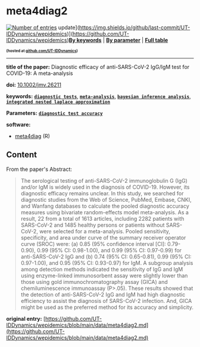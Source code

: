 <!--DO NOT EDIT BY HAND-->
 
#  meta4diag2 
 

 [![Number of entries](https://img.shields.io/endpoint?url=https%3A%2F%2Fut-iddynamics.github.io%2Fwepidemics%2Finfo%2Fentries.json)](https://github.com/UT-IDDynamics/wepidemics) update](https://img.shields.io/github/last-commit/UT-IDDynamics/wepidemics)](https://github.com/UT-IDDynamics/wepidemics)[**By keywords**](../by-keyword.md) \| [**By parameter**](../by-parameter.md) \| [**Full table**](../full-table.md)
<p style="font-size:10px;font-weight:bold;">(hosted at <a href="https://github.com/UT-IDDynamics/wepidemics" target="_blank">github.com/UT-IDDynamics</a>)</p>

---
 
 
**title of the paper:** Diagnostic efficacy of anti-SARS-CoV-2 IgG/IgM test for COVID-19: A meta-analysis
 
**doi:** [10.1002/jmv.26211](https://doi.org/10.1002/jmv.26211)
 

**keywords:** [**`diagnostic tests`**](../by-keyword.md#diagnostic-tests), [**`meta-analysis`**](../by-keyword.md#meta-analysis), [**`bayesian inference analysis`**](../by-keyword.md#bayesian-inference-analysis), [**`integrated nested laplace approximation`**](../by-keyword.md#integrated-nested-laplace-approximation) 

**Parameters:** [**`diagnostic test accuracy`**](../by-parameter.md#diagnostic-test-accuracy) 

**software:**
 
 - [meta4diag](https://cran.r-project.org/web/packages/meta4diag/index.html) (R) 


## Content



From the paper's Abstract:

> The serological testing of anti-SARS-CoV-2 immunoglobulin G (IgG) and/or IgM is widely used in the diagnosis of COVID-19. However, its diagnostic efficacy remains unclear. In this study, we searched for diagnostic studies from the Web of Science, PubMed, Embase, CNKI, and Wanfang databases to calculate the pooled diagnostic accuracy measures using bivariate random-effects model meta-analysis. As a result, 22 from a total of 1613 articles, including 2282 patients with SARS-CoV-2 and 1485 healthy persons or patients without SARS-CoV-2, were selected for a meta-analysis. Pooled sensitivity, specificity, and area under curve of the summary receiver operator curve (SROC) were: (a) 0.85 (95% confidence interval [CI]: 0.79-0.90), 0.99 (95% CI: 0.98-1.00), and 0.99 (95% CI: 0.97-0.99) for anti-SARS-CoV-2 IgG and (b) 0.74 (95% CI: 0.65-0.81), 0.99 (95% CI: 0.97-1.00), and 0.95 (95% CI: 0.93-0.97) for IgM. A subgroup analysis among detection methods indicated the sensitivity of IgG and IgM using enzyme-linked immunosorbent assay were slightly lower than those using gold immunochromatography assay (GICA) and chemiluminescence immunoassay (P>.05). These results showed that the detection of anti-SARS-CoV-2 IgG and IgM had high diagnostic efficiency to assist the diagnosis of SARS-CoV-2 infection. And, GICA might be used as the preferred method for its accuracy and simplicity.




 **original entry:**  [https://github.com/UT-IDDynamics/wepidemics/blob/main/data/meta4diag2.md](https://github.com/UT-IDDynamics/wepidemics/blob/main/data/meta4diag2.md) 
